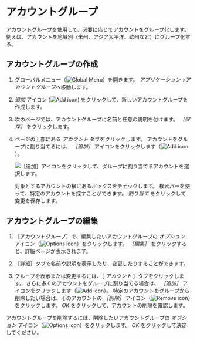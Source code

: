 # アカウントグループ

アカウントグループを使用して、必要に応じてアカウントをグループ化します。 例えば、アカウントを地域別（米州、アジア太平洋、欧州など）にグループ化する。

## アカウントグループの作成

1. グローバルメニュー（![Global Menu](../../images/icon-applications-menu.png)）を開きます。 *アプリケーション*&rarr;*アカウントグループ*へ移動します。

1. _追加_ アイコン (![Add icon](../../images/icon-add.png)) をクリックして、新しいアカウントグループを作成します。

1. 次のページでは、アカウントグループに名前と任意の説明を付けます。 *［保存］* をクリックします。

1. ページの上部にある *アカウント* タブをクリックします。 アカウントをグループに割り当てるには、 _［追加］_ アイコンをクリックします（![Add icon](../../images/icon-add.png)）。

   ![［追加］アイコンをクリックして、グループに割り当てるアカウントを選択します。](./account-groups/images/01.png)

   対象とするアカウントの横にあるボックスをチェックします。 検索バーを使って、特定のアカウントを探すことができます。 *割り当て* をクリックして変更を保存します。

## アカウントグループの編集

1. ［アカウントグループ］で、編集したいアカウントグループの _オプション_ アイコン（![Options icon](../../images/icon-actions.png)）をクリックします。 *［編集］* をクリックすると、詳細ページが表示されます。

1. ［詳細］タブで名前や説明を表示したり、変更したりすることができます。

1. グループを表示または変更するには、［ *アカウント* ］タブをクリックします。 さらに多くのアカウントをグループに割り当てる場合は、 _［追加］_ アイコンをクリックします（![Add icon](../../images/icon-add.png)）。 特定のアカウントをグループから削除したい場合は、そのアカウントの _［削除］_ アイコン（![Remove icon](../../images/icon-delete.png)）をクリックします。 *OK* をクリックして、アカウントの削除を確認します。

アカウントグループを削除するには、削除したいアカウントグループの _オプション_ アイコン（![Options icon](../../images/icon-actions.png)）をクリックします。 *OK* をクリックして決定してください。
